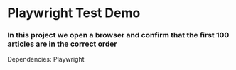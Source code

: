 # Playwright Test Demo

### In this project we open a browser and confirm that the first 100 articles are in the correct order

Dependencies: Playwright